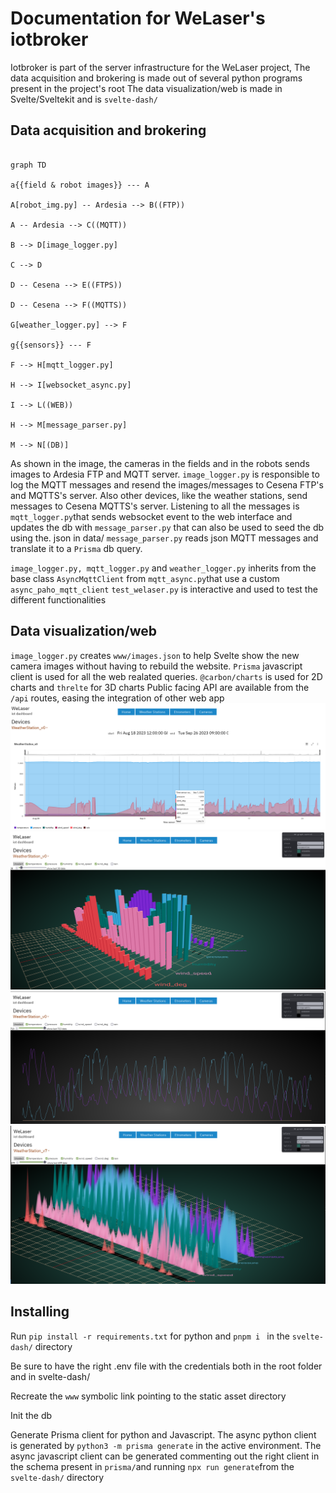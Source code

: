 # Documentation for WeLaser's iotbroker 

Iotbroker is part of the server infrastructure for the WeLaser project,
The data acquisition and brokering is made out of several python programs present in the project's root
The data visualization/web is made in Svelte/Sveltekit and is `svelte-dash/`


## Data acquisition and brokering
```mermaid

graph TD

a{{field & robot images}} --- A

A[robot_img.py] -- Ardesia --> B((FTP))

A -- Ardesia --> C((MQTT))

B --> D[image_logger.py]

C --> D

D -- Cesena --> E((FTPS))

D -- Cesena --> F((MQTTS))

G[weather_logger.py] --> F

g{{sensors}} --- F

F --> H[mqtt_logger.py]

H --> I[websocket_async.py]

I --> L((WEB))

H --> M[message_parser.py]

M --> N[(DB)]

```

As shown in the image, the cameras in the fields and in the robots sends images to Ardesia FTP and MQTT server. `image_logger.py` is responsible to log the MQTT messages and resend the images/messages to Cesena FTP's and MQTTS's server. 
Also other devices, like the weather stations, send messages to Cesena MQTTS's server. 
Listening to all the messages is `mqtt_logger.py`that sends websocket event to the web interface and updates 
the db with `message_parser.py` that can also be used to seed the db using the. json in data/ `message_parser.py` reads json MQTT messages and translate it to a `Prisma` db query. 

`image_logger.py, mqtt_logger.py` and `weather_logger.py` inherits from the base class `AsyncMqttClient` from `mqtt_async.py`that use a custom `async_paho_mqtt_client`
`test_welaser.py` is interactive and used to test the different functionalities


## Data visualization/web 

`image_logger.py` creates `www/images.json` to help Svelte show the new camera images without having to rebuild the website.
`Prisma` javascript client is used for all the web realated queries.
`@carbon/charts` is used for 2D charts and `threlte` for 3D charts
Public facing API are available from the `/api` routes, easing the integration of other web app 
![carbon_charts](doc/2D_carbon_charts.png)
![Three.js/Threlte](doc/3D_1.png)
![Three.js/Threlte](doc/3D_2.png)
![Three.js/Threlte](doc/3D_3.png)

## Installing
Run `pip install -r requirements.txt` for python and `pnpm i ` in the `svelte-dash/` directory

Be sure to have the right .env file with the credentials both in the root folder and in svelte-dash/

Recreate the `www` symbolic link pointing to the static asset directory

Init the db

Generate Prisma client for python and Javascript. 
The async python client is generated by `python3 -m prisma generate` in the active environment. 
The async javascript client can be generated commenting out the right client in the schema present in `prisma/`and running  `npx run generate`from the `svelte-dash/` directory
